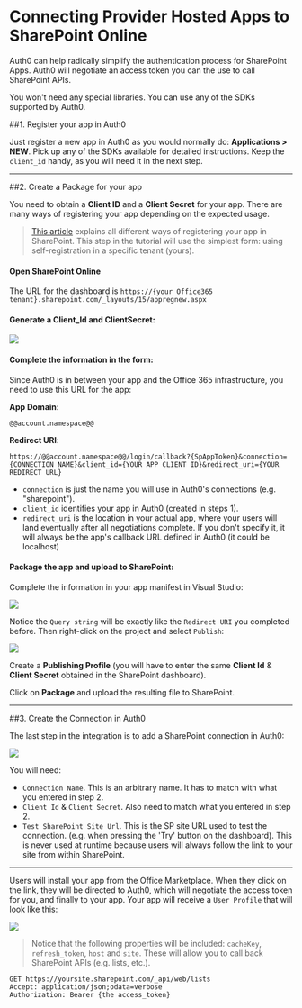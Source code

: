 # Connecting Provider Hosted Apps to SharePoint Online

Auth0 can help radically simplify the authentication process for SharePoint Apps. Auth0 will negotiate an access token you can the use to call SharePoint APIs.

You won't need any special libraries. You can use any of the SDKs supported by Auth0.

##1. Register your app in Auth0

Just register a new app in Auth0 as you would normally do: __Applications > NEW__. Pick up any of the SDKs available for detailed instructions. Keep the `client_id` handy, as you will need it in the next step.

---

##2. Create a Package for your app

You need to obtain a __Client ID__ and a __Client Secret__ for your app. There are many ways of registering your app depending on the expected usage. 

> [This article](http://msdn.microsoft.com/en-us/library/office/jj687469(v=office.15).aspx) explains all different ways of registering your app in SharePoint. This step in the tutorial will use the simplest form: using self-registration in a specific tenant (yours).

#### Open SharePoint Online

The URL for the dashboard is `https://{your Office365 tenant}.sharepoint.com/_layouts/15/appregnew.aspx`

#### Generate a __Client_Id__ and __ClientSecret__:

![](../../media/articles/integrations/sharepoint-apps/90SvG.png)

#### Complete the information in the form:

Since Auth0 is in between your app and the Office 365 infrastructure, you need to use this URL for the app:

**App Domain**: 
	
	@@account.namespace@@

**Redirect URI**:

	https://@@account.namespace@@/login/callback?{SpAppToken}&connection={CONNECTION NAME}&client_id={YOUR APP CLIENT ID}&redirect_uri={YOUR REDIRECT URL}

* `connection` is just the name you will use in Auth0's connections (e.g. "sharepoint").
* `client_id` identifies your app in Auth0 (created in steps 1).
* `redirect_uri` is the location in your actual app, where your users will land eventually after all negotiations complete. If you don't specify it, it will always be the app's callback URL defined in Auth0 (it could be localhost)

#### Package the app and upload to SharePoint:

Complete the information in your app manifest in Visual Studio:

![](../../media/articles/integrations/sharepoint-apps/90SEc.png)

Notice the `Query string` will be exactly like the `Redirect URI` you completed before. Then right-click on the project and select `Publish`:

![](../../media/articles/integrations/sharepoint-apps/90SUB.png)

Create a __Publishing Profile__ (you will have to enter the same __Client Id__ & __Client Secret__ obtained in the SharePoint dashboard).

Click on __Package__ and upload the resulting file to SharePoint.

---

##3. Create the Connection in Auth0

The last step in the integration is to add a SharePoint connection in Auth0:

![](../../media/articles/integrations/sharepoint-apps/8XoVl.png)

You will need:

* `Connection Name`. This is an arbitrary name. It has to match with what you entered in step 2.
* `Client Id` & `Client Secret`. Also need to match what you entered in step 2.
* `Test SharePoint Site Url`. This is the SP site URL used to test the connection. (e.g. when pressing the 'Try' button on the dashboard). This is never used at runtime because users will always follow the link to your site from within SharePoint.

---

Users will install your app from the Office Marketplace. When they click on the link, they will be directed to Auth0, which will negotiate the access token for you, and finally to your app. Your app will receive a `User Profile` that will look like this:

![](../../media/articles/integrations/sharepoint-apps/8Xp6x.png) 

> Notice that the following properties will be included: `cacheKey`, `refresh_token`, `host` and `site`. These will allow you to call back SharePoint APIs (e.g. lists, etc.). 

	GET https://yoursite.sharepoint.com/_api/web/lists
	Accept: application/json;odata=verbose
	Authorization: Bearer {the access_token}